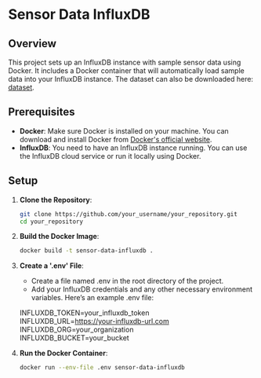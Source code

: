 # Sensor Data InfluxDB

## Overview

This project sets up an InfluxDB instance with sample sensor data using Docker. It includes a Docker container that will automatically load sample data into your InfluxDB instance.
The dataset can also be downloaded here: [dataset](https://www.docker.com/products/docker-desktop).

## Prerequisites

- **Docker**: Make sure Docker is installed on your machine. You can download and install Docker from [Docker's official website](https://www.docker.com/products/docker-desktop).
- **InfluxDB**: You need to have an InfluxDB instance running. You can use the InfluxDB cloud service or run it locally using Docker.

## Setup

1. **Clone the Repository**:
   ```bash
   git clone https://github.com/your_username/your_repository.git
   cd your_repository

2. **Build the Docker Image**:
   ```bash
   docker build -t sensor-data-influxdb .
   
4. **Create a '.env' File**:
   - Create a file named .env in the root directory of the project.
   - Add your InfluxDB credentials and any other necessary environment variables. Here’s an example .env file:

   INFLUXDB_TOKEN=your_influxdb_token  
   INFLUXDB_URL=https://your-influxdb-url.com  
   INFLUXDB_ORG=your_organization  
   INFLUXDB_BUCKET=your_bucket  

   
5. **Run the Docker Container**:
   ```bash
   docker run --env-file .env sensor-data-influxdb

